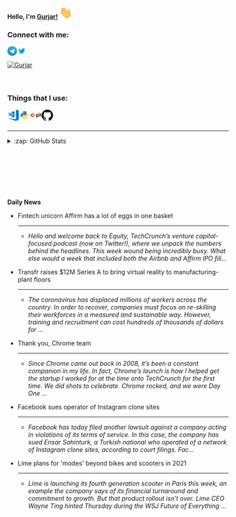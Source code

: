 #### Hello, I'm [Gurjar!](https://GurjarKing.github.io) <img src="https://raw.githubusercontent.com/ABSphreak/ABSphreak/master/gifs/Hi.gif" width="30px"></h2>


### Connect with me:

[<img align="left" alt="Gurjar | Telegram" width="22px" src="https://raw.githubusercontent.com/github/explore/80688e429a7d4ef2fca1e82350fe8e3517d3494d/topics/telegram/telegram.png" />][Telegram]
[<img align="left" alt="Gurjar | Twitter" width="22px" src="https://raw.githubusercontent.com/github/explore/80688e429a7d4ef2fca1e82350fe8e3517d3494d/topics/twitter/twitter.png" />][Twitter]
<br >
<br >
<a href="https://github.com/GurjarKing"><img src="https://komarev.com/ghpvc/?username=GurjarKing" alt="Gurjar" /></a> <br />
<br />
<br />
<!-- <br >

![](https://visitor-badge.glitch.me/badge?page_id=GurjarKing)

<br /> -->

### Things that I use:

[<img align="left" alt="Visual Studio Code" width="26px" src="https://raw.githubusercontent.com/github/explore/80688e429a7d4ef2fca1e82350fe8e3517d3494d/topics/visual-studio-code/visual-studio-code.png" />][VSCode]
[<img align="left" alt="Python" width="26px" src="https://raw.githubusercontent.com/github/explore/80688e429a7d4ef2fca1e82350fe8e3517d3494d/topics/python/python.png" />][Python]
[<img align="left" alt="Git" width="26px" src="https://raw.githubusercontent.com/github/explore/80688e429a7d4ef2fca1e82350fe8e3517d3494d/topics/git/git.png" />][Git]
[<img align="left" alt="GitHub" width="26px" src="https://raw.githubusercontent.com/github/explore/78df643247d429f6cc873026c0622819ad797942/topics/github/github.png" />][Github]

<br />
<br />

---
<details>
  <summary>:zap: GitHub Stats</summary>

<img align="left" alt="Gurjar's Github Stats" src="https://github-readme-stats.vercel.app/api?username=GurjarKing&show_icons=true&hide_border=true&count_private=true&include_all_commit=true&theme=algolia" />

</details>

<!-- ### 🔔 My latest tweet
<a href="https://twitter.com/Gurjar_King43" target="_blank">
	<img src="https://github.com/GurjarKing/GurjarKing/raw/master/tweet.png" width="70%" align="center" alt="Click to view on Twitter" title="My latest tweet, as an image"/>
</a> -->
<br>

<pre>

</pre>

<!-- **Quote of the hour:**

{qoth}

~ {qoth_author}
<pre>

</pre> -->
<br>
<pre>


</pre>
<strong>Daily News</strong>
  
  - Fintech unicorn Affirm has a lot of eggs in one basket
     <hr/>
     
      - *Hello and welcome back to Equity, TechCrunch’s venture capital-focused podcast (now on Twitter!), where we unpack the numbers behind the headlines. This week wound being incredibly busy. What else would a week that included both the Airbnb and Affirm IPO fili…*
     
  - Transfr raises $12M Series A to bring virtual reality to manufacturing-plant floors
      <hr/>
      
      - *The coronavirus has displaced millions of workers across the country. In order to recover, companies must focus on re-skilling their workforces in a measured and sustainable way. However, training and recruitment can cost hundreds of thousands of dollars for …*
      
  - Thank you, Chrome team
      <hr/>
      
      - *Since Chrome came out back in 2008, it’s been a constant companion in my life. In fact, Chrome’s launch is how I helped get the startup I worked for at the time onto TechCrunch for the first time. We did shots to celebrate. Chrome rocked, and we were Day One …*
      
  - Facebook sues operator of Instagram clone sites
      <hr/>
      
      - *Facebook has today filed another lawsuit against a company acting in violations of its terms of service. In this case, the company has sued Ensar Sahinturk, a Turkish national who operated of a network of Instagram clone sites, according to court filings. Fac…*
       
  - Lime plans for 'modes' beyond bikes and scooters in 2021
      <hr/>
       
       - *Lime is launching its fourth generation scooter in Paris this week, an example the company says of its financial turnaround and commitment to growth. But that product rollout isn’t over. Lime CEO Wayne Ting hinted Thursday during the WSJ Future of Everything …*
      

<br />

[VSCode]: https://code.visualstudio.com/
[Python]: https://www.python.org/
[Git]: https://git-scm.com/
[Github]: https://github.com/
[Telegram]: https://t.me/Gurjar_King/
[Twitter]: https://twitter.com/Gurjar_King43/

